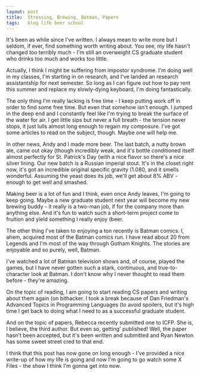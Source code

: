 ```yaml
---
layout: post
title:  Stressing, Brewing, Batman, Papers
tags:   blog life beer school
---
```

It's been as while since I've written. I always mean to write more but I seldom,
if ever, find something worth writing about. You see, my life hasn't changed too
terribly much - I'm still an overweight CS graduate student who drinks too
much and works too little.

Actually, I think I might be suffering from impostor syndrome. I'm doing well in
my classes, I'm starting in on research, and I've landed an research
assistantship for next semester. So long as I can figure out how to pay rent
this summer and replace my slowly-dying keyboard, I'm doing fantastically.

The only thing I'm really lacking is free time - I keep putting work off in
order to find some free time. But even that somehow isn't enough. I jumped in
the deep end and I constantly feel like I'm trying to break the surface of the
water for air. I get little sips but never a full breath - the tension never
stops, it just lulls almost long enough to regain my composure. I've got some
articles to read on the subject, though. Maybe one will help me.

In other news, Andy and I made more beer. The last batch, a nutty brown ale,
came out okay (though incredibly weak, and it's bottle conditioned itself almost
perfectly for St. Patrick's Day (with a nice flavor so there's a nice silver
lining. Our new batch is a Russian imperial stout. It's in the closet right now,
it's got an incredible original specific gravity (1.080, and it smells
wonderful. Assuming the yeast does its job, we'll get about 8% ABV - enough to
get well and smashed.

Making beer is a lot of fun and I think, even once Andy leaves, I'm going to
keep going. Maybe a new graduate student next year will become my new brewing
buddy - it really is a two-man job, if for the company more than anything else.
And it's fun to watch such a short-term project come to fruition and yield
something I really enjoy (beer.

The other thing I've taken to enjoying a ton recently is Batman comics. I, ahem,
acquired most of the Batman comics run. I have read about 20 from Legends and
I'm most of the way through Gotham Knights. The stories are enjoyable and so
purely, well, Batman.

I've watched a lot of Batman television shows and, of course, played the games,
but I have never gotten such a stark, continuous, and true-to-character look at
Batman. I don't know why I never thought to read them before - they're amazing.

On the topic of reading, I am going to start reading CS papers and writing about
them again (on bithacker. I took a break because of Dan Friedman's Advanced
Topics in Programming Languages (to avoid spoilers, but it's high time I get
back to doing what I need to as a successful graduate student.

And on the topic of papers, Rebecca recently submitted one to ICFP. She is, I
believe, the third author. But even so, getting' published! Well, the paper
hasn't been accepted, but it's been written and submitted and Ryan Newton has
some sweet street cred to that end.

I think that this post has now gone on long enough - I've provided a nice
write-up of how my life is going and now I'm going to go watch some X Files -
the show I think I'm gonna get into now.

